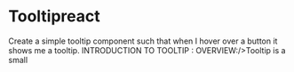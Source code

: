 # Tooltipreact
Create a simple tooltip component such that when I hover over a button it shows me a tooltip.
INTRODUCTION TO TOOLTIP :
OVERVIEW:/>Tooltip is a small

